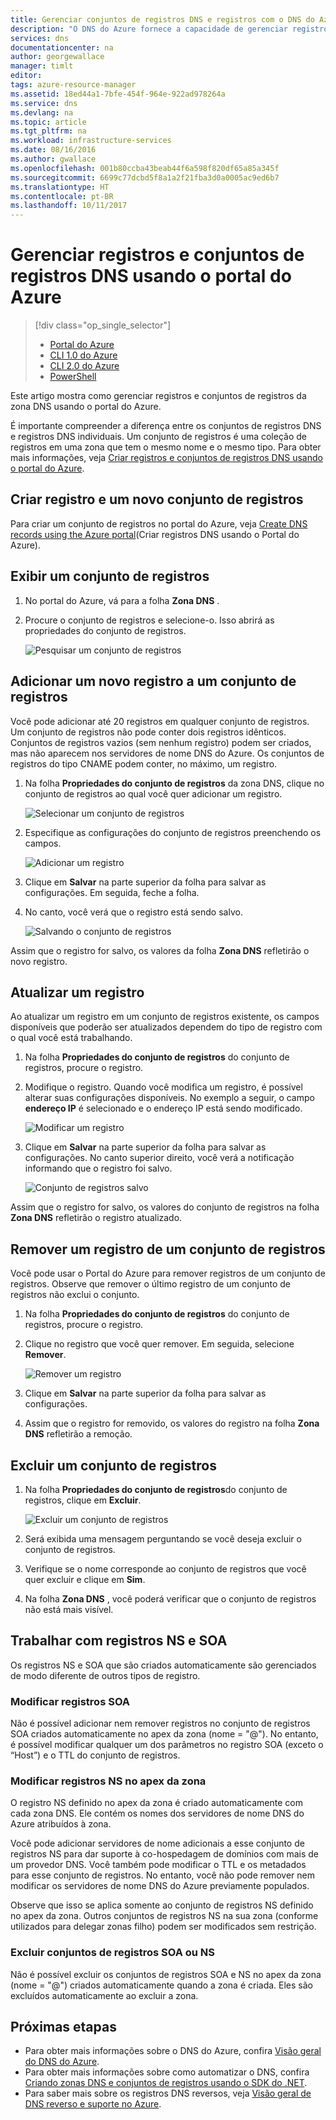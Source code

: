 ```yaml
---
title: Gerenciar conjuntos de registros DNS e registros com o DNS do Azure | Microsoft Docs
description: "O DNS do Azure fornece a capacidade de gerenciar registros e conjuntos de registros de DNS ao hospedar seu domínio."
services: dns
documentationcenter: na
author: georgewallace
manager: timlt
editor: 
tags: azure-resource-manager
ms.assetid: 18ed44a1-7bfe-454f-964e-922ad978264a
ms.service: dns
ms.devlang: na
ms.topic: article
ms.tgt_pltfrm: na
ms.workload: infrastructure-services
ms.date: 08/16/2016
ms.author: gwallace
ms.openlocfilehash: 001b80ccba43beab44f6a598f820df65a85a345f
ms.sourcegitcommit: 6699c77dcbd5f8a1a2f21fba3d0a0005ac9ed6b7
ms.translationtype: HT
ms.contentlocale: pt-BR
ms.lasthandoff: 10/11/2017
---
```

# <a name="manage-dns-records-and-record-sets-by-using-the-azure-portal"></a>Gerenciar registros e conjuntos de registros DNS usando o portal do Azure

> [!div class="op_single_selector"]
> * [Portal do Azure](dns-operations-recordsets-portal.md)
> * [CLI 1.0 do Azure](dns-operations-recordsets-cli-nodejs.md)
> * [CLI 2.0 do Azure](dns-operations-recordsets-cli.md)
> * [PowerShell](dns-operations-recordsets.md)

Este artigo mostra como gerenciar registros e conjuntos de registros da zona DNS usando o portal do Azure.

É importante compreender a diferença entre os conjuntos de registros DNS e registros DNS individuais. Um conjunto de registros é uma coleção de registros em uma zona que tem o mesmo nome e o mesmo tipo. Para obter mais informações, veja [Criar registros e conjuntos de registros DNS usando o portal do Azure](dns-getstarted-create-recordset-portal.md).

## <a name="create-a-new-record-set-and-record"></a>Criar registro e um novo conjunto de registros

Para criar um conjunto de registros no portal do Azure, veja [Create DNS records using the Azure portal](dns-getstarted-create-recordset-portal.md)(Criar registros DNS usando o Portal do Azure).

## <a name="view-a-record-set"></a>Exibir um conjunto de registros

1. No portal do Azure, vá para a folha **Zona DNS** .
2. Procure o conjunto de registros e selecione-o. Isso abrirá as propriedades do conjunto de registros.

    ![Pesquisar um conjunto de registros](./media/dns-operations-recordsets-portal/searchset500.png)

## <a name="add-a-new-record-to-a-record-set"></a>Adicionar um novo registro a um conjunto de registros

Você pode adicionar até 20 registros em qualquer conjunto de registros. Um conjunto de registros não pode conter dois registros idênticos. Conjuntos de registros vazios (sem nenhum registro) podem ser criados, mas não aparecem nos servidores de nome DNS do Azure. Os conjuntos de registros do tipo CNAME podem conter, no máximo, um registro.

1. Na folha **Propriedades do conjunto de registros** da zona DNS, clique no conjunto de registros ao qual você quer adicionar um registro.

    ![Selecionar um conjunto de registros](./media/dns-operations-recordsets-portal/selectset500.png)

2. Especifique as configurações do conjunto de registros preenchendo os campos.

    ![Adicionar um registro](./media/dns-operations-recordsets-portal/addrecord500.png)

3. Clique em **Salvar** na parte superior da folha para salvar as configurações. Em seguida, feche a folha.
4. No canto, você verá que o registro está sendo salvo.

    ![Salvando o conjunto de registros](./media/dns-operations-recordsets-portal/saving150.png)

Assim que o registro for salvo, os valores da folha **Zona DNS** refletirão o novo registro.

## <a name="update-a-record"></a>Atualizar um registro

Ao atualizar um registro em um conjunto de registros existente, os campos disponíveis que poderão ser atualizados dependem do tipo de registro com o qual você está trabalhando.

1. Na folha **Propriedades do conjunto de registros** do conjunto de registros, procure o registro.
2. Modifique o registro. Quando você modifica um registro, é possível alterar suas configurações disponíveis. No exemplo a seguir, o campo **endereço IP** é selecionado e o endereço IP está sendo modificado.

    ![Modificar um registro](./media/dns-operations-recordsets-portal/modifyrecord500.png)

3. Clique em **Salvar** na parte superior da folha para salvar as configurações. No canto superior direito, você verá a notificação informando que o registro foi salvo.

    ![Conjunto de registros salvo](./media/dns-operations-recordsets-portal/saved150.png)

Assim que o registro for salvo, os valores do conjunto de registros na folha **Zona DNS** refletirão o registro atualizado.

## <a name="remove-a-record-from-a-record-set"></a>Remover um registro de um conjunto de registros

Você pode usar o Portal do Azure para remover registros de um conjunto de registros. Observe que remover o último registro de um conjunto de registros não exclui o conjunto.

1. Na folha **Propriedades do conjunto de registros** do conjunto de registros, procure o registro.
2. Clique no registro que você quer remover. Em seguida, selecione **Remover**.

    ![Remover um registro](./media/dns-operations-recordsets-portal/removerecord500.png)

3. Clique em **Salvar** na parte superior da folha para salvar as configurações.
4. Assim que o registro for removido, os valores do registro na folha **Zona DNS** refletirão a remoção.

## <a name="delete"></a>Excluir um conjunto de registros

1. Na folha **Propriedades do conjunto de registros**do conjunto de registros, clique em **Excluir**.

    ![Excluir um conjunto de registros](./media/dns-operations-recordsets-portal/deleterecordset500.png)

2. Será exibida uma mensagem perguntando se você deseja excluir o conjunto de registros.
3. Verifique se o nome corresponde ao conjunto de registros que você quer excluir e clique em **Sim**.
4. Na folha **Zona DNS** , você poderá verificar que o conjunto de registros não está mais visível.

## <a name="work-with-ns-and-soa-records"></a>Trabalhar com registros NS e SOA

Os registros NS e SOA que são criados automaticamente são gerenciados de modo diferente de outros tipos de registro.

### <a name="modify-soa-records"></a>Modificar registros SOA

Não é possível adicionar nem remover registros no conjunto de registros SOA criados automaticamente no apex da zona (nome = "@"). No entanto, é possível modificar qualquer um dos parâmetros no registro SOA (exceto o “Host”) e o TTL do conjunto de registros.

### <a name="modify-ns-records-at-the-zone-apex"></a>Modificar registros NS no apex da zona

O registro NS definido no apex da zona é criado automaticamente com cada zona DNS. Ele contém os nomes dos servidores de nome DNS do Azure atribuídos à zona.

Você pode adicionar servidores de nome adicionais a esse conjunto de registros NS para dar suporte à co-hospedagem de domínios com mais de um provedor DNS. Você também pode modificar o TTL e os metadados para esse conjunto de registros. No entanto, você não pode remover nem modificar os servidores de nome DNS do Azure previamente populados.

Observe que isso se aplica somente ao conjunto de registros NS definido no apex da zona. Outros conjuntos de registros NS na sua zona (conforme utilizados para delegar zonas filho) podem ser modificados sem restrição.

### <a name="delete-soa-or-ns-record-sets"></a>Excluir conjuntos de registros SOA ou NS

Não é possível excluir os conjuntos de registros SOA e NS no apex da zona (nome = "@") criados automaticamente quando a zona é criada. Eles são excluídos automaticamente ao excluir a zona.

## <a name="next-steps"></a>Próximas etapas

* Para obter mais informações sobre o DNS do Azure, confira [Visão geral do DNS do Azure](dns-overview.md).
* Para obter mais informações sobre como automatizar o DNS, confira [Criando zonas DNS e conjuntos de registros usando o SDK do .NET](dns-sdk.md).
* Para saber mais sobre os registros DNS reversos, veja [Visão geral de DNS reverso e suporte no Azure](dns-reverse-dns-overview.md).
